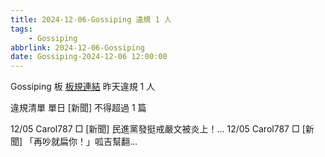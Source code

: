 ```yaml
---
title: 2024-12-06-Gossiping 違規 1 人
tags:
    - Gossiping
abbrlink: 2024-12-06-Gossiping
date: Gossiping-2024-12-06 12:00:00
---
```

Gossiping 板 [板規連結](https://www.ptt.cc/bbs/Gossiping/M.1637425085.A.07D.html)
昨天違規 1 人
<!-- more -->

違規清單
單日 [新聞] 不得超過 1 篇

12/05 Carol787 □ [新聞] 民進黨發挺戒嚴文被炎上！…
12/05 Carol787 □ [新聞] 「再吵就扁你！」呱吉幫翻…